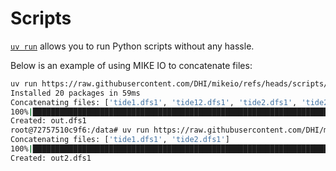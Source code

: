 # Scripts

[`uv run`](https://docs.astral.sh/uv/reference/cli/#uv-run) allows you to run Python scripts without any hassle.

Below is an example of using MIKE IO to concatenate files:

```bash
uv run https://raw.githubusercontent.com/DHI/mikeio/refs/heads/scripts/scripts/concat.py tide* out.dfs1
Installed 20 packages in 59ms
Concatenating files: ['tide1.dfs1', 'tide12.dfs1', 'tide2.dfs1', 'tide2_offset.dfs1', 'tide4.dfs1']
100%|███████████████████████████████████████████████████████████████████████████████████| 5/5 [00:00<00:00, 1035.63it/s]
Created: out.dfs1
root@72757510c9f6:/data# uv run https://raw.githubusercontent.com/DHI/mikeio/refs/heads/scripts/scripts/concat.py tide1.dfs1 tide2.dfs1 out2.dfs1
Concatenating files: ['tide1.dfs1', 'tide2.dfs1']
100%|███████████████████████████████████████████████████████████████████████████████████| 2/2 [00:00<00:00, 1301.97it/s]
Created: out2.dfs1
```